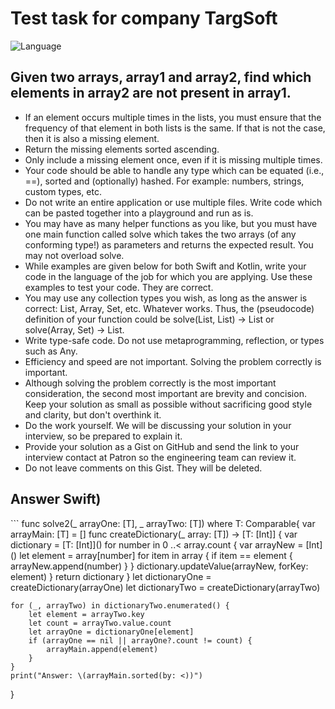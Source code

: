 # Test task for company TargSoft
<img src="https://camo.githubusercontent.com/467ed139385667771e9fe3da0e60ece0d4ec64128a76e8a515e57aecfddf765e/68747470733a2f2f696d672e736869656c64732e696f2f62616467652f73776966742d352d627269676874677265656e2e7376673f7374796c653d666c6174" alt="Language" data-canonical-src="https://img.shields.io/badge/swift-5-brightgreen.svg?style=flat" style="max-width: 100%;">
<h2>Given two arrays, array1 and array2, find which elements in array2 are not present in array1.</h2>
<ul>
  <li>If an element occurs multiple times in the lists, you must ensure that the frequency of that element in both lists is the same. If that is not the case, then it is also a missing element.</li>
  <li>Return the missing elements sorted ascending.</li>
  <li>Only include a missing element once, even if it is missing multiple times.</li>
  <li>Your code should be able to handle any type which can be equated (i.e., ==), sorted and (optionally) hashed. For example: numbers, strings, custom types, etc.</li>
  <li>Do not write an entire application or use multiple files. Write code which can be pasted together into a playground and run as is.</li>
  <li>You may have as many helper functions as you like, but you must have one main function called solve which takes the two arrays (of any conforming type!) as parameters and returns the expected result. You may not overload solve.</li>
  <li>While examples are given below for both Swift and Kotlin, write your code in the language of the job for which you are applying. Use these examples to test your code. They are correct.
</li>
  <li>You may use any collection types you wish, as long as the answer is correct: List, Array, Set, etc. Whatever works. Thus, the (pseudocode) definition of your function could be solve(List, List) -> List or solve(Array, Set) -> List.</li>
  <li>Write type-safe code. Do not use metaprogramming, reflection, or types such as Any.
</li>
  <li>Efficiency and speed are not important. Solving the problem correctly is important.</li>
  <li>Although solving the problem correctly is the most important consideration, the second most important are brevity and concision. Keep your solution as small as possible without sacrificing good style and clarity, but don't overthink it.</li>
  <li>Do the work yourself. We will be discussing your solution in your interview, so be prepared to explain it.</li>
  <li>Provide your solution as a Gist on GitHub and send the link to your interview contact at Patron so the engineering team can review it.</li>
  <li>Do not leave comments on this Gist. They will be deleted.</li>
</ul>
<h2>Answer Swift)</h2>
```
func solve2<T: Hashable>(_ arrayOne: [T], _ arrayTwo: [T]) where T: Comparable{
    var arrayMain: [T] = []
    func createDictionary(_ array: [T]) -> [T: [Int]] {
        var dictionary = [T: [Int]]()
        for number in 0 ..< array.count {
            var arrayNew = [Int]()
            let element = array[number]
            for item in array {
                if item == element {
                    arrayNew.append(number)
                }
            }
            dictionary.updateValue(arrayNew, forKey: element)
        }
        return dictionary
    }
    let dictionaryOne = createDictionary(arrayOne)
    let dictionaryTwo = createDictionary(arrayTwo)
    
    for (_, arrayTwo) in dictionaryTwo.enumerated() {
        let element = arrayTwo.key
        let count = arrayTwo.value.count
        let arrayOne = dictionaryOne[element]
        if (arrayOne == nil || arrayOne?.count != count) {
            arrayMain.append(element)
        }
    }
    print("Answer: \(arrayMain.sorted(by: <))")
}
```
